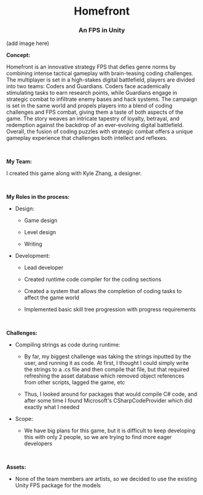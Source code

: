 <h1 align="center">Homefront</h1>
<h3 align="center">An FPS in Unity</h3>

(add image here)

**Concept:**

Homefront is an innovative strategy FPS that defies genre norms by combining intense tactical gameplay with brain-teasing coding challenges. The multiplayer is set in a high-stakes digital battlefield, players are divided into two teams: Coders and Guardians. Coders face academically stimulating tasks to earn research points, while Guardians engage in strategic combat to infiltrate enemy bases and hack systems. The campaign is set in the same world and propels players into a blend of coding challenges and FPS combat, giving them a taste of both aspects of the game. The story weaves an intricate tapestry of loyalty, betrayal, and redemption against the backdrop of an ever-evolving digital battlefield. Overall, the fusion of coding puzzles with strategic combat offers a unique gameplay experience that challenges both intellect and reflexes.

<br>

**My Team:**

I created this game along with Kyle Zhang, a designer.

<br>

**My Roles in the process:**

* Design:

  * Game design
  
  * Level design
  
  * Writing

* Development:

	* Lead developer

	* Created runtime code compiler for the coding sections

	* Created a system that allows the completion of coding tasks to affect the game world

	* Implemented basic skill tree progression with progress requirements

<br>

**Challenges:**

* Compiling strings as code during runtime:

	* By far, my biggest challenge was taking the strings inputted by the user, and running it as code. At first, I thought I could simply write the strings to a .cs file and then compile that file, but that required refreshing the asset database which removed object references from other scripts, lagged the game, etc

	* Thus, I looked around for packages that would compile C# code, and after some time I found Microsoft's CSharpCodeProvider which did exactly what I needed

* Scope:

	* We have big plans for this game, but it is difficult to keep developing this with only 2 people, so we are trying to find more eager developers

<br>

**Assets:**

* None of the team members are artists, so we decided to use the existing Unity FPS package for the models

